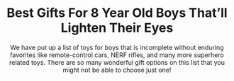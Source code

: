 ---
layout: post
title: Best Gifts For 8 Year Old Boys That’ll Lighten Their Eyes
subtitle: We have put up a list of toys for boys that is incomplete without enduring favorites like remote-control cars, NERF rifles, and many more superhero related toys. There are so many wonderful gift options on this list that you might not be able to choose just one!
header-img: "img/post/2023/09/copied/medium_gifts_for_8_year_old_boys_e78d80c9ec.jpg"
header-style: text
permalink: "/gifts-8-year-old-boys/"
catalog: true
tags:
  - Recipients 
  - Men
---   